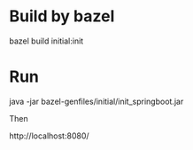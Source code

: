 # Build by bazel

bazel build initial:init

# Run

java -jar bazel-genfiles/initial/init_springboot.jar

Then

http://localhost:8080/
